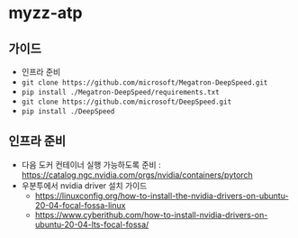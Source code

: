 # myzz-atp

## 가이드

- 인프라 준비
- `git clone https://github.com/microsoft/Megatron-DeepSpeed.git`
- `pip install ./Megatron-DeepSpeed/requirements.txt`
- `git clone https://github.com/microsoft/DeepSpeed.git`
- `pip install ./DeepSpeed`

## 인프라 준비

- 다음 도커 컨테이너 실행 가능하도록 준비 : https://catalog.ngc.nvidia.com/orgs/nvidia/containers/pytorch
- 우분투에서 nvidia driver 설치 가이드
  - https://linuxconfig.org/how-to-install-the-nvidia-drivers-on-ubuntu-20-04-focal-fossa-linux 
  - https://www.cyberithub.com/how-to-install-nvidia-drivers-on-ubuntu-20-04-lts-focal-fossa/
